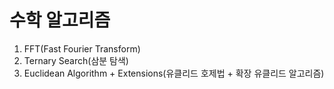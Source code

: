 # 수학 알고리즘 #
1. FFT(Fast Fourier Transform)
2. Ternary Search(삼분 탐색)
3. Euclidean Algorithm + Extensions(유클리드 호제법 + 확장 유클리드 알고리즘)
